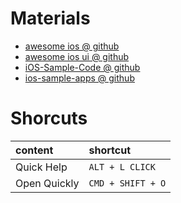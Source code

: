 # Materials

* [awesome ios @ github ](https://github.com/vsouza/awesome-ios)
* [awesome ios ui @ github](https://github.com/cjwirth/awesome-ios-ui)
* [iOS-Sample-Code @ github](https://github.com/xcatsan/iOS-Sample-Code)
* [ios-sample-apps @ github](https://github.com/ooyala/ios-sample-apps)

# Shorcuts

| content | shortcut |
|:--------|:---------|
| Quick Help | `ALT + L CLICK`
| Open Quickly | `CMD + SHIFT + O` |
